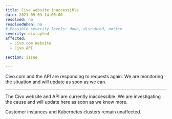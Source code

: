 ```yaml
---
title: Civo website inaccessible
date: 2021-09-03 14:00:00
resolved: no
resolvedWhen: no
# Possible severity levels: down, disrupted, notice
severity: disrupted
affected:
  - Civo.com Website
  - Civo API

section: issue

---
```

Civo.com and the API are responding to requests again. We are monitoring the situation and will update as soon as we can.

---

The Civo website and API are currently inaccessible. We are investigating the cause and will update here as soon as we know more.

Customer instances and Kubernetes clusters remain unaffected.
